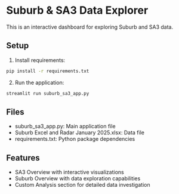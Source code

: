 
# Suburb & SA3 Data Explorer

This is an interactive dashboard for exploring Suburb and SA3 data.

## Setup

1. Install requirements:
```bash
pip install -r requirements.txt
```

2. Run the application:
```bash
streamlit run suburb_sa3_app.py
```

## Files
- suburb_sa3_app.py: Main application file
- Suburb Excel and Radar January 2025.xlsx: Data file
- requirements.txt: Python package dependencies

## Features
- SA3 Overview with interactive visualizations
- Suburb Overview with data exploration capabilities
- Custom Analysis section for detailed data investigation
